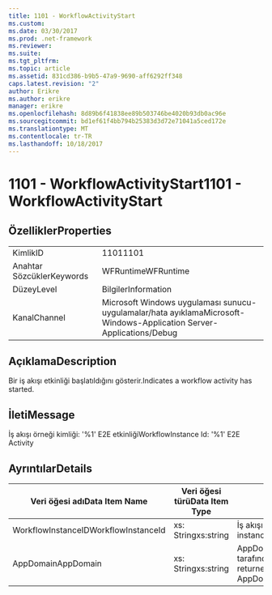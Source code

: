 ```yaml
---
title: 1101 - WorkflowActivityStart
ms.custom: 
ms.date: 03/30/2017
ms.prod: .net-framework
ms.reviewer: 
ms.suite: 
ms.tgt_pltfrm: 
ms.topic: article
ms.assetid: 831cd386-b9b5-47a9-9690-aff6292ff348
caps.latest.revision: "2"
author: Erikre
ms.author: erikre
manager: erikre
ms.openlocfilehash: 8d89b6f41838ee89b503746be4020b93db0ac96e
ms.sourcegitcommit: bd1ef61f4bb794b25383d3d72e71041a5ced172e
ms.translationtype: MT
ms.contentlocale: tr-TR
ms.lasthandoff: 10/18/2017
---
```

# <a name="1101---workflowactivitystart"></a><span data-ttu-id="8606b-102">1101 - WorkflowActivityStart</span><span class="sxs-lookup"><span data-stu-id="8606b-102">1101 - WorkflowActivityStart</span></span>
## <a name="properties"></a><span data-ttu-id="8606b-103">Özellikler</span><span class="sxs-lookup"><span data-stu-id="8606b-103">Properties</span></span>  
  
|||  
|-|-|  
|<span data-ttu-id="8606b-104">Kimlik</span><span class="sxs-lookup"><span data-stu-id="8606b-104">ID</span></span>|<span data-ttu-id="8606b-105">1101</span><span class="sxs-lookup"><span data-stu-id="8606b-105">1101</span></span>|  
|<span data-ttu-id="8606b-106">Anahtar Sözcükler</span><span class="sxs-lookup"><span data-stu-id="8606b-106">Keywords</span></span>|<span data-ttu-id="8606b-107">WFRuntime</span><span class="sxs-lookup"><span data-stu-id="8606b-107">WFRuntime</span></span>|  
|<span data-ttu-id="8606b-108">Düzey</span><span class="sxs-lookup"><span data-stu-id="8606b-108">Level</span></span>|<span data-ttu-id="8606b-109">Bilgiler</span><span class="sxs-lookup"><span data-stu-id="8606b-109">Information</span></span>|  
|<span data-ttu-id="8606b-110">Kanal</span><span class="sxs-lookup"><span data-stu-id="8606b-110">Channel</span></span>|<span data-ttu-id="8606b-111">Microsoft Windows uygulaması sunucu-uygulamalar/hata ayıklama</span><span class="sxs-lookup"><span data-stu-id="8606b-111">Microsoft-Windows-Application Server-Applications/Debug</span></span>|  
  
## <a name="description"></a><span data-ttu-id="8606b-112">Açıklama</span><span class="sxs-lookup"><span data-stu-id="8606b-112">Description</span></span>  
 <span data-ttu-id="8606b-113">Bir iş akışı etkinliği başlatıldığını gösterir.</span><span class="sxs-lookup"><span data-stu-id="8606b-113">Indicates a workflow activity has started.</span></span>  
  
## <a name="message"></a><span data-ttu-id="8606b-114">İleti</span><span class="sxs-lookup"><span data-stu-id="8606b-114">Message</span></span>  
 <span data-ttu-id="8606b-115">İş akışı örneği kimliği: '%1' E2E etkinliği</span><span class="sxs-lookup"><span data-stu-id="8606b-115">WorkflowInstance Id: '%1' E2E Activity</span></span>  
  
## <a name="details"></a><span data-ttu-id="8606b-116">Ayrıntılar</span><span class="sxs-lookup"><span data-stu-id="8606b-116">Details</span></span>  
  
|<span data-ttu-id="8606b-117">Veri öğesi adı</span><span class="sxs-lookup"><span data-stu-id="8606b-117">Data Item Name</span></span>|<span data-ttu-id="8606b-118">Veri öğesi türü</span><span class="sxs-lookup"><span data-stu-id="8606b-118">Data Item Type</span></span>|<span data-ttu-id="8606b-119">Açıklama</span><span class="sxs-lookup"><span data-stu-id="8606b-119">Description</span></span>|  
|--------------------|--------------------|-----------------|  
|<span data-ttu-id="8606b-120">WorkflowInstanceID</span><span class="sxs-lookup"><span data-stu-id="8606b-120">WorkflowInstanceId</span></span>|<span data-ttu-id="8606b-121">xs: String</span><span class="sxs-lookup"><span data-stu-id="8606b-121">xs:string</span></span>|<span data-ttu-id="8606b-122">İş akışı örneği kimliği.</span><span class="sxs-lookup"><span data-stu-id="8606b-122">The workflow instance id.</span></span>|  
|<span data-ttu-id="8606b-123">AppDomain</span><span class="sxs-lookup"><span data-stu-id="8606b-123">AppDomain</span></span>|<span data-ttu-id="8606b-124">xs: String</span><span class="sxs-lookup"><span data-stu-id="8606b-124">xs:string</span></span>|<span data-ttu-id="8606b-125">AppDomain.CurrentDomain.FriendlyName tarafından döndürülen dize.</span><span class="sxs-lookup"><span data-stu-id="8606b-125">The string returned by AppDomain.CurrentDomain.FriendlyName.</span></span>|
